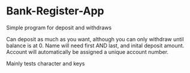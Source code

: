 # Bank-Register-App
Simple program for deposit and withdraws

Can deposit as much as you want, although you can only withdraw until balance is at 0.
Name will need first AND last, and inital deposit amount.
Account will automatically be assigned a unique account number.

Mainly tests character and keys
